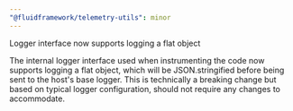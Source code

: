 ```yaml
---
"@fluidframework/telemetry-utils": minor
---
```


Logger interface now supports logging a flat object

The internal logger interface used when instrumenting the code now supports logging a flat object,
which will be JSON.stringified before being sent to the host's base logger.
This is technically a breaking change but based on typical logger configuration, should not require any changes to accommodate.
